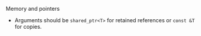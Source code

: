 
Memory and pointers

* Arguments should be `shared_ptr<T>` for retained references or `const &T` for copies.
